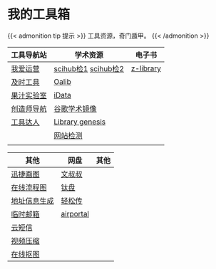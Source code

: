 # 我的工具箱


{{< admonition tip 提示 >}}
工具资源，奇门遁甲。
{{< /admonition >}}



| 工具导航站                                            | 学术资源                                                                                                                   | 电子书                                   |
| ----------------------------------------------------- | -------------------------------------------------------------------------------------------------------------------------- | ---------------------------------------- |
| [我爱运营](https://www.52yunying.com "聚合各类资源" ) | [scihub检1](https://tool.yovisun.com/scihub/ "全球论文下载") [scihub检2](https://lovescihub.wordpress.com/ "全球论文下载") | [z-library](https://zh.singlelogin.me/ ) |
| [及时工具](https://www.67tool.com "在线工具集合")     | [Oalib](https://www.oalib.com/ "论文免费下载")                                                                             | []()                                     |
| [果汁实验室](http://guozhivip.com/lab/ "资源导航站")  | [iData](https://www.cn-ki.net/)                                                                                            | []()                                     |
| [创造师导航](https://chuangzaoshi.com/ "资源导航站")  | [谷歌学术镜像](http://scholar.scqylaw.com/)                                                                                | []()                                     |
| [工具达人](https://dartools.com/ "工具集合")          | [Library genesis]()                                                                                                        | []()                                     |
| []()                                                  | [网站检测](https://check.1kbtool.com/ "zlibrary,github,谷歌学术，谷歌可用网站检测")                                        | []()                                     |
| []()                                                  | []()                                                                                                                       | []()                                     |


| 其他                                                            | 网盘                                             | 其他 |
| --------------------------------------------------------------- | ------------------------------------------------ | ---- |
| [迅捷画图](https://www.liuchengtu.com/ "迅捷画图")              | [文叔叔](https://www.wenshushu.cn/ "临时传文件") | []() |
| [在线流程图](https://app.diagrams.net/)                         | [钛盘](https://tmp.link/)                        | []() |
| [地址信息生成](https://www.meiguodizhi.com/)                    | [轻松传](https://easychuan.cn)                   | []() |
| [临时邮箱](https://www.67tool.com)                              | [airportal](https://airportal.cn/)               | []() |
| [云短信](https://yunduanxin.net/ "接收短信验证码")              | []()                                             | []() |
| [视频压缩](https://compress-video-online.com/zh "在线视频压缩") | []()                                             | []() |
| [在线抠图](https://bgsub.cn/ "在线抠图，替换背景")              | []()                                             | []() |





